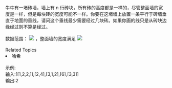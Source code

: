 <div>  牛牛有一堵砖墙，墙上有 n 行砖块，所有砖的高度都是一样的，尽管整面墙的宽度是一样，但是每块砖的宽度可能不一样。你要在这堵墙上放置一条平行于砖墙垂直于地面的垂线，请问这个垂线最少需要经过几块砖。如果你画的线只是从砖块边缘经过则不算是经过。 </div> <div>  <br> </div> <div>  数据范围： <img src="https://www.nowcoder.com/equation?tex=1%20%5Cle%20n%20%5Cle%201000%20%5C"> ，整面墙的宽度满足 <img src="https://www.nowcoder.com/equation?tex=1%20%5Cle%20val%20%5Cle%201000%20%5C">  </div><div><br></div><div><div>Related Topics</div><div><li>哈希</li></div></div><br>示例:<br>输入:[[1,2,2,1],[2,4],[3,1,2],[6],[3,3]]<br>输出:2
<br>